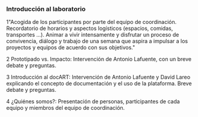 ### Introducción al laboratorio

1"Acogida de los participantes por parte del equipo de coordinación. Recordatorio de horarios y aspectos logísticos (espacios, comidas, transportes ...). Animar a vivir intensamente y disfrutar un proceso de convivencia, diálogo y trabajo de una semana que aspira a impulsar a los proyectos y equipos de acuerdo con sus objetivos."

2 Prototipado vs. Impacto: Intervención de Antonio Lafuente, con un breve debate y preguntas.

3 Introducción al docART: Intervención de Antonio Lafuente y David Lareo explicando el concepto de documentación y el uso de la plataforma. Breve debate y preguntas.

4 ¿Quiénes somos?: Presentación de personas, participantes de cada equipo y miembros del equipo de coordinación.
